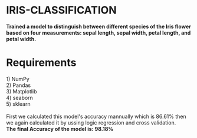 # IRIS-CLASSIFICATION
**Trained a model to distinguish between different species of the Iris flower based on four measurements: sepal length, sepal width, petal length, and petal width.**

<h1> Requirements </h1>
1) NumPy <br/>
2) Pandas <br/>
3) Matplotlib <br/>
4) seaborn <br/>
5) sklearn <br/>
<br/>
First we calculated this model's accuracy mannually which is 86.61% then we again calculated it by ussing logic regression and cross validation. <br/>
<b>The final Accuracy of the model is: 98.18%<b/>
